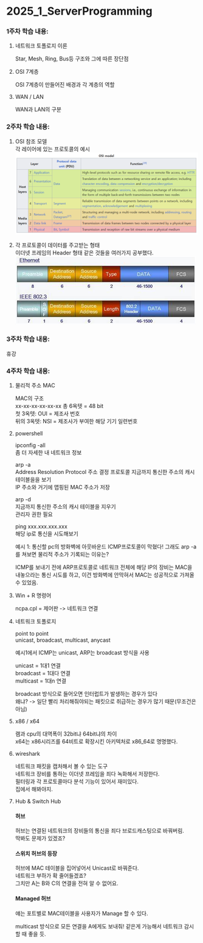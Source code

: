 # 2025_1_ServerProgramming<br/>

### 1주차 학습 내용: <br/>

1. 네트워크 토폴로지 이론 <br/>

    Star, Mesh, Ring, Bus등 구조와 그에 따른 장단점

2. OSI 7계층 <br/>

    OSI 7계층이 만들어진 배경과 각 계층의 역할
    

3. WAN / LAN <br/>

    WAN과 LAN의 구분


### 2주차 학습 내용: <br/>

1. OSI 참조 모델 <br/>
    각 레이어에 있는 프로토콜의 예시 <br/>
    <img src="images/2_OSI_7.png">
    
2. 각 프로토콜이 데이터를 주고받는 형태 <br/>
    이더넷 프레임의 Header 형태 같은 것들을 여러가지 공부했다.
    <img src="images/2_ETHERNET_FRAME_HEADER.png">


### 3주차 학습 내용:
휴강

### 4주차 학습 내용: <br/>

1. 물리적 주소 MAC <br/>

    MAC의 구조 <br/>
    xx-xx-xx-xx-xx-xx 총 6옥텟 = 48 bit <br/>
    첫 3옥텟: OUI = 제조사 번호 <br/>
    뒤의 3옥텟: NSI = 제조사가 부여한 해당 기기 일련번호 <br/>

2. powershell <br/>

    ipconfig -all <br/>
    좀 더 자세한 내 네트워크 정보

    arp -a <br/>
    Address Resolution Protocol 주소 결정 프로토콜
    지금까지 통신한 주소의 캐시 테이블을을 보기 <br/>
    IP 주소와 거기에 맵핑된 MAC 주소가 저장

    arp -d <br/>
    지금까지 통신한 주소의 캐시 테이블을 지우기 <br/>
    관리자 권한 필요
    
    ping xxx.xxx.xxx.xxx <br/>
    해당 ip로 통신을 시도해보기
    
    예시 1:
    통신할 pc의 방화벽에 아웃바운드 ICMP프로토콜이 막혔다!
    그래도 arp -a를 쳐보면 물리적 주소가 기록되는 이유는?

    ICMP를 보내기 전에 ARP프로토콜로 네트워크 전체에 해당 IP의 장비는 MAC을 내놓으라는 통신 시도를 하고, 이건 방화벽에 안막혀서 MAC는 성공적으로 가져올 수 있었음.

3. Win + R 명령어 <br/>

    ncpa.cpl = 제어판 -> 네트워크 연결

4. 네트워크 토폴로지 <br/>

    point to point <br/>
    unicast, broadcast, multicast, anycast

    예시1에서 ICMP는 unicast, ARP는 broadcast 방식을 사용

    unicast = 1대1 연결 <br/>
    broadcast = 1대다 연결 <br/>
    multicast = 1대n 연결 <br/>

    broadcast 방식으로 들어오면 인터럽트가 발생하는 경우가 있다 <br/>
    왜냐? -> 일단 빨리 처리해줘야되는 패킷으로 취급하는 경우가 많기 때문(무조건은 아님)

5. x86 / x64 <br/>

    램과 cpu의 대역폭이 32bit냐 64bit냐의 차이<br/>
    x64는 x86시리즈를 64비트로 확장시킨 아키텍처로 x86_64로 명명했다.

6. wireshark <br/>

    네트워크 패킷을 캡처해서 볼 수 있는 도구 <br/>
    네트워크 장비를 통하는 이더넷 프레임을 죄다 녹화해서 저장한다. <br/>
    필터링과 각 프로토콜마다 분석 기능이 있어서 재미있다. <br/>
    집에서 해봐야지.

7. Hub & Switch Hub <br/>

    #### 허브
    
    허브는 연결된 네트워크의 장비들의 통신을 죄다 브로드캐스팅으로 바꿔버림. <br/>
    딱봐도 문제가 있겠죠?

    #### 스위치 허브의 등장

    허브에 MAC 테이블을 집어넣어서 Unicast로 바꿔준다.<br/>
    네트워크 부하가 확 줄어들겠죠?<br/>
    그치만 A는 B와 C의 연결을 전혀 알 수 없어요.<br/>

    #### Managed 허브

    얘는 포트별로 MAC테이블을 사용자가 Manage 할 수 있다.<br/>

    multicast 방식으로 모든 연결을 A에게도 보내줘! 같은게 가능해서 네트워크 감시할 때 좋을 듯.

